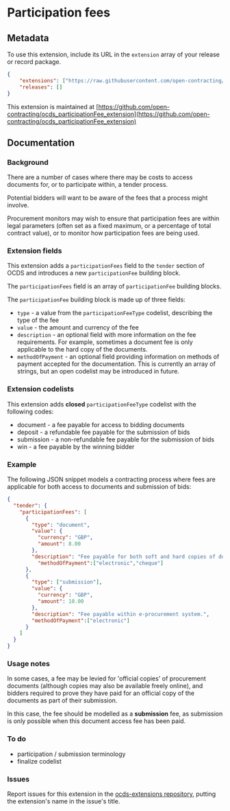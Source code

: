 # Participation fees

## Metadata

To use this extension, include its URL in the ```extension``` array of your release or record package.

```json
{
    "extensions": ["https://raw.githubusercontent.com/open-contracting/ocds_participationFee_extension/v1.1.3/extension.json"],
    "releases": []
}
```

This extension is maintained at [https://github.com/open-contracting/ocds_participationFee_extension](https://github.com/open-contracting/ocds_participationFee_extension)

## Documentation

### Background

There are a number of cases where there may be costs to access documents for, or to participate within, a tender process.

Potential bidders will want to be aware of the fees that a process might involve.

Procurement monitors may wish to ensure that participation fees are within legal parameters (often set as a fixed maximum, or a percentage of total contract value), or to monitor how participation fees are being used.

### Extension fields

This extension adds a `participationFees` field to the `tender` section of OCDS and introduces a new `participationFee` building block.

The `participationFees` field is an array of `participationFee` building blocks.

The `participationFee` building block is made up of three fields:

* `type` - a value from the `participationFeeType` codelist, describing the type of the fee
* `value` - the amount and currency of the fee
* `description` - an optional field with more information on the fee requirements. For example, sometimes a document fee is only applicable to the hard copy of the documents.
* `methodOfPayment` - an optional field providing information on methods of payment accepted for the documentation. This is currently an array of strings, but an open codelist may be introduced in future.

### Extension codelists

This extension adds **closed** `participationFeeType` codelist with the following codes:

* document - a fee payable for access to bidding documents
* deposit - a refundable fee payable for the submission of bids
* submission - a non-refundable fee payable for the submission of bids
* win - a fee payable by the winning bidder

### Example

The following JSON snippet models a contracting process where fees are applicable for both access to documents and submission of bids:

```JSON
{
  "tender": {
    "participationFees": [
      {
        "type": "document",
        "value": {
          "currency": "GBP",
          "amount": 8.00
        },
        "description": "Fee payable for both soft and hard copies of documents.",
          "methodOfPayment":["electronic","cheque"]
      },
      {
        "type": ["submission"],
        "value": {
          "currency": "GBP",
          "amount": 10.00
        },
        "description": "Fee payable within e-procurement system.",
        "methodOfPayment":["electronic"]
      }
    ]
  }
}
```

### Usage notes

In some cases, a fee may be levied for 'official copies' of procurement documents (although copies may also be available freely online), and bidders required to prove they have paid for an official copy of the documents as part of their submission.

In this case, the fee should be modelled as a **submission** fee, as submission is only possible when this document access fee has been paid.

### To do

* participation / submission terminology
* finalize codelist

### Issues

Report issues for this extension in the [ocds-extensions repository](https://github.com/open-contracting/ocds-extensions/issues), putting the extension's name in the issue's title.
